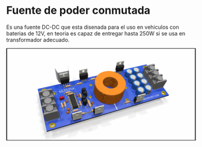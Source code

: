 # Fuente de poder conmutada
Es una fuente DC-DC que esta disenada para el uso en vehiculos con baterias de 12V, en teoria es capaz de entregar hasta 250W si se usa en transformador adecuado.

![fuente de 250W](doc/fuente_smps_250w.jpg "fuente 250w")